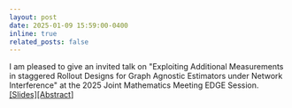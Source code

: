 ```yaml
---
layout: post
date: 2025-01-09 15:59:00-0400
inline: true
related_posts: false
---
```

I am pleased to give an invited talk on "Exploiting Additional Measurements in staggered Rollout Designs for Graph Agnostic Estimators under Network Interference" at the 2025 Joint Mathematics Meeting EDGE Session. [[Slides]](https://drive.google.com/file/d/13pxdCyuKHRWXsGnRmJmJyzzClWmjzroq/view?usp=sharing)[[Abstract]](https://meetings.ams.org/math/jmm2025/meetingapp.cgi/Paper/40810)